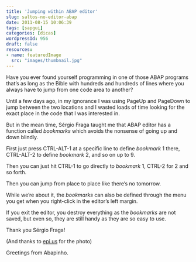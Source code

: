 ```yaml
---
title: 'Jumping within ABAP editor'
slug: saltos-no-editor-abap
date: 2011-08-15 10:06:39
tags: [sapgui]
categories: [dicas]
wordpressId: 956
draft: false
resources:
- name: featuredImage
  src: "images/thumbnail.jpg"
---
```

Have you ever found yourself programming in one of those ABAP programs that’s as long as the Bible with hundreds and hundreds of lines where you always have to jump from one code area to another?

Until a few days ago, in my ignorance I was using PageUp and PageDown to jump between the two locations and I wasted loads of time looking for the exact place in the code that I was interested in.

But in the mean time, Sérgio Fraga taught me that ABAP editor has a function called _bookmarks_ which avoids the nonsense of going up and down blindly.

First just press CTRL-ALT-1 at a specific line to define _bookmark_ 1 there, CTRL-ALT-2 to define _bookmark_ 2, and so on up to 9.

Then you can just hit CTRL-1 to go directly to _bookmark_ 1, CTRL-2 for 2 and so forth.

Then you can jump from place to place like there’s no tomorrow.

While we’re about it, the _bookmarks_ can also be defined through the menu you get when you right-click in the editor’s left margin.

If you exit the editor, you destroy everything as the _bookmarks_ are not saved, but even so, they are still handy as they are so easy to use.

Thank you Sérgio Fraga!

(And thanks to [epi.us][1] for the photo)

Greetings from Abapinho.

   [1]: http://www.flickr.com/photos/epleus/3832528987/
